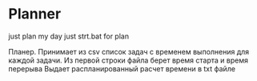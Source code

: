 # Planner
 just plan my day
 just strt.bat for plan

Планер. Принимает из csv список задач с временем выполнения для каждой задачи. Из первой строки файла берет время старта и время перерыва Выдает распланированный расчет времени в txt файле

